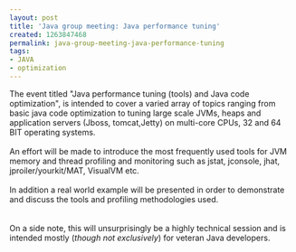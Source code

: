 ```yaml
---
layout: post
title: 'Java group meeting: Java performance tuning'
created: 1263847468
permalink: java-group-meeting-java-performance-tuning
tags:
- JAVA
- optimization
---
```

<p>The event titled &quot;Java performance tuning (tools) and Java code optimization&quot;, is intended to cover a varied array of topics ranging from basic java code optimization to tuning large scale JVMs, heaps and application servers (Jboss, tomcat,Jetty) on multi-core CPUs, 32 and 64 BIT operating systems.&nbsp; <br />
<br />
An effort will be made to introduce the most frequently used tools for JVM memory and thread profiling and monitoring such as jstat, jconsole, jhat, jproiler/yourkit/MAT, VisualVM etc. <br />
<br />
In addition a real world example will be presented in order to demonstrate and discuss the tools and profiling methodologies used.<br />
<br />
<br />
On a side note, this will unsurprisingly be a highly technical session and is intended mostly (<em>though not exclusively</em>) for veteran Java developers. <br />
<br />
&nbsp;</p>
